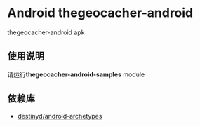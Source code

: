 Android thegeocacher-android
============
thegeocacher-android apk

使用说明
---------------------
请运行**thegeocacher-android-samples** module


依赖库
---------------------
* [destinyd/android-archetypes][android-archetypes]


[android-archetypes]: https://github.com/destinyd/android-archetypes
